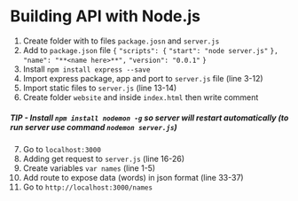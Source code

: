 # Building API with Node.js
1. Create folder with to files `package.josn` and `server.js`
2. Add to `package.json` file
```{```
  ```"scripts": {```
  ```"start": "node server.js"```
  ```},```
  ```"name": "**<name here>**",```
  ```"version": "0.0.1"```
```}``` 
3. Install `npm install express --save`
4. Import express package, app and port to `server.js` file (line 3-12)
5. Import static files to `server.js` (line 13-14)
6. Create folder `website` and inside `index.html` then write comment
##### TIP - Install `npm install nodemon -g` so server will restart automatically (to run server use command `nodemon server.js`)
7. Go to `localhost:3000`
8. Adding get request to `server.js` (line 16-26)
9. Create variables `var names` (line 1-5)
10. Add route to expose data (words) in json format (line 33-37)
11. Go to `http://localhost:3000/names`